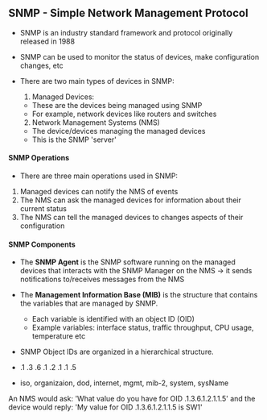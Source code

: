 ## SNMP - Simple Network Management Protocol

* SNMP is an industry standard framework and protocol originally released in 1988
* SNMP can be used to monitor the status of devices, make configuration changes, etc

* There are two main types of devices in SNMP:
    1) Managed Devices:
    - These are the devices being managed using SNMP
    - For example, network devices like routers and switches

    2) Network Management Systems (NMS)
    - The device/devices managing the managed devices 
    - This is the SNMP 'server'

#### SNMP Operations

- There are three main operations used in SNMP:
1. Managed devices can notify the NMS of events
2. The NMS can ask the managed devices for information about their current status
3. The NMS can tell the managed devices to changes aspects of their configuration

#### SNMP Components
- The **SNMP Agent** is the SNMP software running on the managed devices that interacts with the SNMP Manager on the NMS -> it sends notifications to/receives messages from the NMS 
- The **Management Information Base (MIB)** is the structure that contains the variables that are managed by SNMP.
    * Each variable is identified with an object ID (OID)
    * Example variables: interface status, traffic throughput, CPU usage, temperature etc

- SNMP Object IDs are organized in a hierarchical structure.
- .1 .3  .6  .1  .2  .1  .1  .5
- iso, organizaion, dod, internet, mgmt, mib-2, system, sysName

An NMS would ask: 'What value do you have for OID .1.3.6.1.2.1.1.5'
and the device would reply: 'My value for OID .1.3.6.1.2.1.1.5 is SW1'






